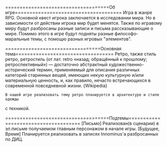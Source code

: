 ====================================Об игре=====================================
    Игра в жанре RPG. Основной квест игрока заключается в исследовании мира. Но
в зависимости от действии игрока мир будет менятся. Также по игравому миру будут
разбросаны разные записи и письма рассказывающие о мире. Помимо этого в игре
будут подняты разные философо-маральные темы, с помощю разных игровых
"элементов".

=================================Основная тема==================================
    Ре́тро, также стиль ретро, ретростиль (от лат. retro «назад; обращённый к
прошлому; ретроспективный») — достаточно абстрактный художественно-исторический
термин, применяемый для описания различных категорий старинных вещей, имеющих
некую культурную и/или материальную ценность, и, как правило, нечасто
встречающихся в современной повседневной жизни. {Wikipedia}

    В нашей игре реализовать тему ретро планируется в архитектуре и стиле одежды
с техникой.

====================================Подтемы=====================================
    [Письмо] Реализован(в сценарии) в эл.письме получаемом главным персонажом в
начале игры.
    [Будущее, Время] Планируется реализовать в записях Innominus'а разбросанных
по ДИЦ.
